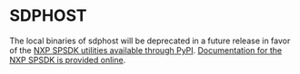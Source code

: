 # SDPHOST

The local binaries of sdphost will be deprecated in a future release in favor of the [NXP SPSDK utilities available through PyPI](https://pypi.org/project/spsdk/).  [Documentation for the NXP SPSDK is provided online](https://spsdk.readthedocs.io/en/latest/index.html).
